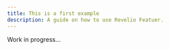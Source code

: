 ```yaml
---
title: This is a first example
description: A guide on how to use Revelio Featuer.
---
```


Work in progress...
